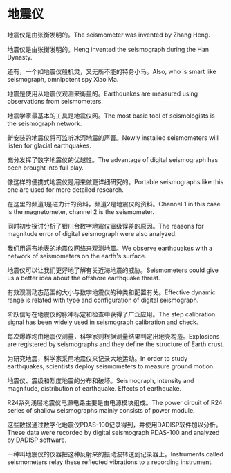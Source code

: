 # 地震仪

<p><span class="chinese">地震仪是由张衡发明的。</span><span class="english">The seismometer was invented by Zhang Heng.</span></p>

<p><span class="chinese">地震仪是由张衡发明的。</span><span class="english">Heng invented the seismograph during the Han Dynasty.</span></p>

<p><span class="chinese">还有，一个如地震仪般机灵，又无所不能的特务小马。</span><span class="english">Also, who is smart like seismograph, omnipotent spy Xiao Ma.</span></p>

<p><span class="chinese">地震是使用从地震仪观测来衡量的。</span><span class="english">Earthquakes are measured using observations from seismometers.</span></p>

<p><span class="chinese">地震学家最基本的工具是地震仪网。</span><span class="english">The most basic tool of seismologists is the seismograph network.</span></p>

<p><span class="chinese">新安装的地震仪将可监听冰河地震的声音。</span><span class="english">Newly installed seismometers will listen for glacial earthquakes.</span></p>

<p><span class="chinese">充分发挥了数字地震仪的优越性。</span><span class="english">The advantage of digital seismograph has been brought into full play.</span></p>

<p><span class="chinese">像这样的便携式地震仪是用来做更详细研究的。</span><span class="english">Portable seismographs like this one are used for more detailed research.</span></p>

<p><span class="chinese">在这里的频道1是磁力计的资料，频道2是地震仪的资料。</span><span class="english">Channel 1 in this case is the magnetometer, channel 2 is the seismometer.</span></p>

<p><span class="chinese">同时初步探讨分析了银川台数字地震仪震级误差的原因。</span><span class="english">The reasons for magnitude error of digital seismograph were also analyzed.</span></p>

<p><span class="chinese">我们用遍布地表的地震仪网络来观测地震。</span><span class="english">We observe earthquakes with a network of seismometers on the earth's surface.</span></p>

<p><span class="chinese">地震仪可以让我们更好地了解有关近海地震的威胁。</span><span class="english">Seismometers could give us a better idea about the offshore earthquake threat.</span></p>

<p><span class="chinese">有效观测动态范围的大小与数字地震仪的种类和配置有关。</span><span class="english">Effective dynamic range is related with type and configuration of digital seismograph.</span></p>

<p><span class="chinese">阶跃信号在地震仪的脉冲标定和检查中获得了广泛应用。</span><span class="english">The step calibration signal has been widely used in seismograph calibration and check.</span></p>

<p><span class="chinese">每次爆炸均由地震仪测量，科学家则根据测量结果判定出地壳构造。</span><span class="english">Explosions are registered by seismographs and they define the structure of Earth crust.</span></p>

<p><span class="chinese">为研究地震，科学家采用地震仪来记录大地运动。</span><span class="english">In order to study earthquakes, scientists deploy seismometers to measure ground motion.</span></p>

<p><span class="chinese">地震仪、震级和烈度地震的分布和破坏。</span><span class="english">Seismograph, intensity and magnitude, distribution of earthquake. Effects of earthquake.</span></p>

<p><span class="chinese">R24系列浅层地震仪电源电路主要是由电源模块组成。</span><span class="english">The power circuit of R24 series of shallow seismographs mainly consists of power module.</span></p>

<p><span class="chinese">这些数据通过数字化地震仪PDAS-100记录得到，并使用DADISP软件加以分析。</span><span class="english">These data were recorded by digital seismograph PDAS-100 and analyzed by DADISP software.</span></p>

<p><span class="chinese">一种叫地震仪的仪器把这种反射来的振动波转送到记录器上。</span><span class="english">Instruments called seismometers relay these reflected vibrations to a recording instrument.</span></p>

